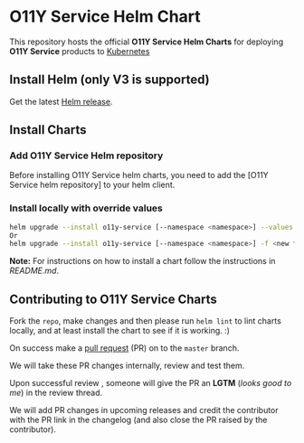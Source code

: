 # O11Y Service Helm Chart

This repository hosts the official **O11Y Service Helm Charts** for deploying **O11Y Service** products to [Kubernetes](https://kubernetes.io/)

## Install Helm (only V3 is supported)

Get the latest [Helm release](https://github.com/helm/helm#install).

## Install Charts

### Add O11Y Service Helm repository

Before installing O11Y Service helm charts, you need to add the [O11Y Service helm repository] to your helm client.

### Install locally with override values

```bash
helm upgrade --install o11y-service [--namespace <namespace>] --values <new file name>.yaml
Or
helm upgrade --install o11y-service [--namespace <namespace>] -f <new file name>.yaml
```

**Note:** For instructions on how to install a chart follow the instructions in _README.md_.

## Contributing to O11Y Service Charts

Fork the `repo`, make changes and then please run `helm lint` to lint charts locally, and at least install the chart to see if it is working. :)

On success make a [pull request](https://help.github.com/articles/using-pull-requests) (PR) on to the `master` branch.

We will take these PR changes internally, review and test them.

Upon successful review , someone will give the PR an __LGTM__ (_looks good to me_) in the review thread.

We will add PR changes in upcoming releases and credit the contributor with the PR link in the changelog (and also close the PR raised by the contributor).


